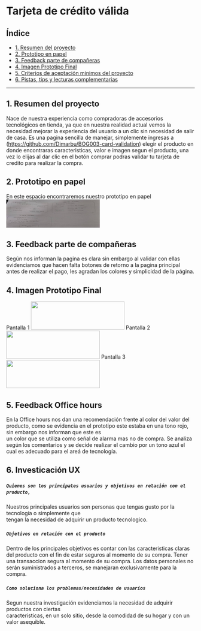 # Tarjeta de crédito válida

## Índice

* [1. Resumen del proyecto](#1-resumen-del-proyecto)
* [2. Prototipo en papel](#2-prototipo-en-papel)
* [3. Feedback parte de compañeras](#3-Feedback-parte-de-compañeras)
* [4. Imagen Prototipo Final](#4-Imagen-Prototipo-Final)
* [5. Criterios de aceptación mínimos del proyecto](#5-criterios-de-aceptación-mínimos-del-proyecto)
* [6. Pistas, tips y lecturas complementarias](#6-pistas-tips-y-lecturas-complementarias)

***

## 1. Resumen del proyecto

<LabTech> Nace de nuestra experiencia como compradoras de accesorios tecnológicos en tienda,
ya que en nuestra realidad actual vemos la necesidad mejorar la experiencia del usuario a un clic sin 
necesidad de salir de casa. Es una pagina sencilla de manejar, simplemente ingresas a  
 (https://github.com/Dimarbu/BOG003-card-validation) elegir el producto en donde encontraras 
 caracteristicas, valor e imagen segun el producto, una vez lo elijas al dar clic en el botón comprar 
podras validar tu tarjeta de credito para realizar la compra.

## 2. Prototipo en papel

En este espacio encontraremos nuestro prototipo en papel <img src= "https://github.com/Dimarbu/BOG003-card-validation/blob/master/src/Imagenes/Prototipo.jpg" width="250" height="75"/>

## 3. Feedback parte de compañeras

Según nos informan la pagina es clara sin embargo al validar con ellas evidenciamos que hacen falta
botones de retorno a la pagina principal antes de realizar el pago, les agradan los colores y 
simplicidad de la página.

## 4. Imagen Prototipo Final 

Pantalla 1 <img src="" width="250" height="75"/>
Pantalla 2 <img src="" width="250" height="75"/>
Pantalla 3 <img src="" width="250" height="75"/>

## 5. Feedback Office hours

En la Office hours nos dan una recomendación frente al color del valor del producto, 
como se evidencia en el prototipo este estaba en una tono rojo, sin embargo nos informan que este es  
un color que se utiliza como señal de alarma mas no de compra. Se analiza según los comentarios y se
decide realizar el cambio por un tono azul el cual es adecuado para el areá de tecnología.

## 6. Investicación UX

##### `Quienes son los principales usuarios y objetivos en relación con el producto,`

  Nuestros principales usuarios son personas que tengas gusto por la tecnología o simplemente que    
  tengan la necesidad de adquirir un producto tecnologico.

##### `Objetivos en relación con el producto`
  
Dentro de los principales objetivos es contar con las caracteristicas claras del producto con el fin 
de estar seguros al momento de su compra.
Tener una transaccion segura al momento de su compra.
Los datos personales no serán suministrados a terceros, se manejaran exclusivamente para la compra.

##### `Como soluciona los problemas/necesidades de usuarios`
  
  Segun nuestra investigación evidenciamos la necesidad de adquirir productos con ciertas  
  caracteristicas, en un solo sitio, desde la comodidad de su hogar y con un valor asequible. 